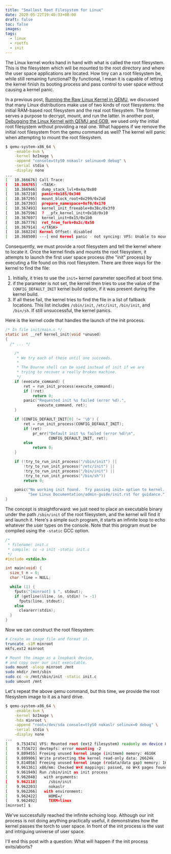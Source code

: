 ```yaml
---
title: "Smallest Root Filesystem for Linux"
date: 2020-05-22T19:40:33+08:00
draft: false
toc: false
images:
tags: 
  - linux
  - rootfs
  - init
---
```


The Linux kernel works hand in hand with what is called the root filesystem. This is the filesystem which will be mounted to the root directory and where the user space applications are located. How tiny can a root filesystem be, while still remaining functional? By functional, I mean it is capable of letting the kernel finish its booting process and pass control to user space without causing a kernel panic.

In a previous post, [Running the Raw Linux Kernel in QEMU](/posts/running-the-raw-linux-kernel-in-qemu), we discussed that many Linux distributions make use of two kinds of root filesystems: the initial RAM-based root filesystem and the real root filesystem. The former serves a purpose to decrypt, mount, and run the latter. In another post, [Debugging the Linux Kernel with QEMU and GDB](debugging-the-linux-kernel-with-qemu-and-gdb), we used only the initial root filesystem without providing a real one. What happens if we remove the initial root filesystem from the qemu command as well? The kernel will panic when attempting to mount the root filesystem.

```sh
$ qemu-system-x86_64 \
    -enable-kvm \
    -kernel bzImage \
    -append "console=ttyS0 nokaslr selinux=0 debug" \
    -serial stdio \
    -display none
...
[   10.366676] Call Trace:
[   10.366765]  <TASK>
[   10.366946]  dump_stack_lvl+0x4a/0x80
[   10.367210]  panic+0x185/0x340
[   10.367295]  mount_block_root+0x299/0x2a0
[   10.367393]  prepare_namespace+0xf0/0x170
[   10.367493]  kernel_init_freeable+0x38c/0x3f0
[   10.367596]  ? __pfx_kernel_init+0x10/0x10
[   10.367697]  kernel_init+0x15/0x1b0
[   10.367776]  ret_from_fork+0x2c/0x50
[   10.367914]  </TASK>
[   10.368224] Kernel Offset: disabled
[   10.368500] ---[ end Kernel panic - not syncing: VFS: Unable to mount root fs on unknown-block(0,0) ]---
```

Consequently, we must provide a root filesystem and tell the kernel where to locate it. Once the kernel finds and mounts the root filesystem, it attempts to launch the first user space process (the "init" process) by executing a file found on this root filesystem. There are three ways for the kernel to find the file:

1. Initially, it tries to use the `init=` kernel parameter specified at boot time.
2. if the parameter is not set, the kernel then tries to use the value of the `CONFIG_DEFAULT_INIT` kernel build option, if it was present during the kernel build.
3. If all these fail, the kernel tries to find the file in a list of fallback locations. This list includes `/sbin/init`, `/etc/init`, `/bin/init`, and `/bin/sh`. If still unsuccessful, the kernel panics.

Here is the kernel code that handles the launch of the init process.

```c
/* In file init/main.c */
static int __ref kernel_init(void *unused)
{
  /* ... */

	/*
	 * We try each of these until one succeeds.
	 *
	 * The Bourne shell can be used instead of init if we are
	 * trying to recover a really broken machine.
	 */
	if (execute_command) {
		ret = run_init_process(execute_command);
		if (!ret)
			return 0;
		panic("Requested init %s failed (error %d).",
		      execute_command, ret);
	}

	if (CONFIG_DEFAULT_INIT[0] != '\0') {
		ret = run_init_process(CONFIG_DEFAULT_INIT);
		if (ret)
			pr_err("Default init %s failed (error %d)\n",
			       CONFIG_DEFAULT_INIT, ret);
		else
			return 0;
	}

	if (!try_to_run_init_process("/sbin/init") ||
	    !try_to_run_init_process("/etc/init") ||
	    !try_to_run_init_process("/bin/init") ||
	    !try_to_run_init_process("/bin/sh"))
		return 0;

	panic("No working init found.  Try passing init= option to kernel. "
	      "See Linux Documentation/admin-guide/init.rst for guidance.");
}
```

The concept is straightforward: we just need to place an executable binary under the path `/sbin/init` of the root filesystem, and the kernel will find it and launch it. Here's a simple such program, it starts an infinite loop to echo whatever the user types on the console. Note that this program must be compiled using the `-static` GCC option.

```c
/*
 * filename: init.c
 * compile: cc -o init -static init.c
 */
#include <stdio.h>

int main(void) {
  size_t n = 0;
  char *line = NULL;

  while (1) {
    fputs("[minroot] $ ", stdout);
    if (getline(&line, &n, stdin) != -1)
      fputs(line, stdout);
    else
      clearerr(stdin);
  }
}
```

Now we can construct the root filesystem:

```sh
# Create an image file and format it.
truncate -s1M minroot
mkfs.ext2 minroot

# Mount the image as a loopback device,
# and copy over our init executable.
sudo mount -oloop minroot /mnt
sudo mkdir /mnt/sbin
sudo cc -o /mnt/sbin/init -static init.c
sudo umount /mnt
```

Let's repeat the above qemu command, but this time, we provide the root filesystem image to it as a hard drive.

```sh
$ qemu-system-x86_64 \
    -enable-kvm \
    -kernel bzImage \
    -hda minroot \
    -append "root=/dev/sda console=ttyS0 nokaslr selinux=0 debug" \
    -serial stdio \
    -display none
...
[    9.753474] VFS: Mounted root (ext2 filesystem) readonly on device 8:0.
[    9.755672] devtmpfs: error mounting -2
[    9.809455] Freeing unused kernel image (initmem) memory: 4616K
[    9.809906] Write protecting the kernel read-only data: 26624k
[    9.814056] Freeing unused kernel image (rodata/data gap) memory: 1664K
[    9.961361] x86/mm: Checked W+X mappings: passed, no W+X pages found.
[    9.961949] Run /sbin/init as init process
[    9.962048]   with arguments:
[    9.962118]     /sbin/init
[    9.962203]     nokaslr
[    9.962266]   with environment:
[    9.962422]     HOME=/
[    9.962492]     TERM=linux
[minroot] $
```

We've successfully reached the infinite echoing loop. Although our init process is not doing anything practically useful, it demonstrates how the kernel passes the torch to user space. In front of the init process is the vast and intriguing universe of user space.

I'll end this post with a question: What will happen if the init process exits/aborts?
